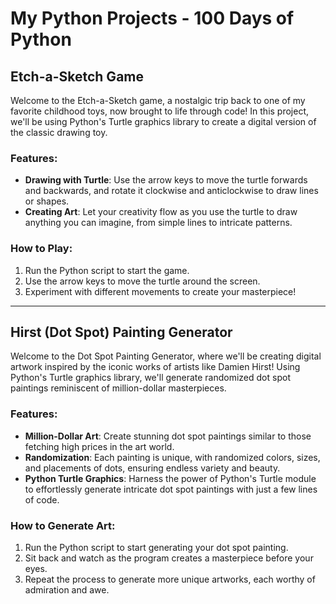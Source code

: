 # My Python Projects - 100 Days of Python

## Etch-a-Sketch Game

Welcome to the Etch-a-Sketch game, a nostalgic trip back to one of my favorite childhood toys, now brought to life through code! In this project, we'll be using Python's Turtle graphics library to create a digital version of the classic drawing toy.

### Features:

- **Drawing with Turtle**: Use the arrow keys to move the turtle forwards and backwards, and rotate it clockwise and anticlockwise to draw lines or shapes.
- **Creating Art**: Let your creativity flow as you use the turtle to draw anything you can imagine, from simple lines to intricate patterns.

### How to Play:

1. Run the Python script to start the game.
2. Use the arrow keys to move the turtle around the screen.
3. Experiment with different movements to create your masterpiece!

---

## Hirst (Dot Spot) Painting Generator

Welcome to the Dot Spot Painting Generator, where we'll be creating digital artwork inspired by the iconic works of artists like Damien Hirst! Using Python's Turtle graphics library, we'll generate randomized dot spot paintings reminiscent of million-dollar masterpieces.

### Features:

- **Million-Dollar Art**: Create stunning dot spot paintings similar to those fetching high prices in the art world.
- **Randomization**: Each painting is unique, with randomized colors, sizes, and placements of dots, ensuring endless variety and beauty.
- **Python Turtle Graphics**: Harness the power of Python's Turtle module to effortlessly generate intricate dot spot paintings with just a few lines of code.

### How to Generate Art:

1. Run the Python script to start generating your dot spot painting.
2. Sit back and watch as the program creates a masterpiece before your eyes.
3. Repeat the process to generate more unique artworks, each worthy of admiration and awe.
